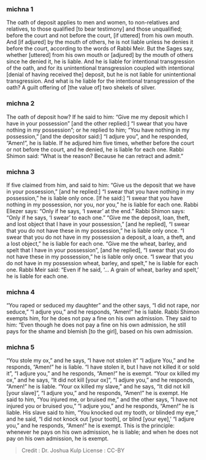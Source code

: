 
### michna 1
The oath of deposit applies to men and women, to non-relatives and relatives, to those qualified [to bear testimony] and those unqualified; before the court and not before the court, [if uttered] from his own mouth. And [if adjured] by the mouth of others, he is not liable unless he denies it before the court, according to the words of Rabbi Meir. But the Sages say, whether [uttered] from his own mouth or [adjured] by the mouth of others   since he denied it, he is liable. And he is liable for intentional transgression of the oath, and for its unintentional transgression coupled with intentional [denial of having received the] deposit, but he is not liable for unintentional transgression. And what is he liable for the intentional transgression of the oath? A guilt offering of [the value of] two shekels of silver.

### michna 2
The oath of deposit   how? If he said to him: “Give me my deposit which I have in your possession” [and the other replied:] “I swear that you have nothing in my possession”; or he replied to him; “You have nothing in my possession,” [and the depositor said:] “I adjure you”, and he responded, “Amen!”, he is liable. If he adjured him five times, whether before the court or not before the court, and he denied, he is liable for each one. Rabbi Shimon said:  “What is the reason? Because he can retract and admit.”

### michna 3
If five claimed from him, and said to him: “Give us the deposit that we have in your possession,” [and he replied:] “I swear that you have nothing in my possession,” he is liable only once. [If he said:] “I swear that you have nothing in my possession, nor you, nor you,” he is liable for each one. Rabbi Eliezer says:  “Only if he says, ‘I swear’ at the end.” Rabbi Shimon says: “Only if he says, ‘I swear’ to each one.” “Give me the deposit, loan, theft, and lost object that I have in your possession,” [and he replied], “I swear that you do not have these in my possession,” he is liable only once. “I swear that you do not have in my possession a deposit, a loan, a theft, and a lost object,” he is liable for each one. “Give me the wheat, barley, and spelt that I have in your possession”, [and he replied], “I swear that you do not have these in my possession,” he is liable only once. “I swear that you do not have in my possession wheat, barley, and spelt,” he is liable for each one. Rabbi Meir said:  “Even if he said, ‘... A grain of wheat, barley and spelt,’ he is liable for each one.

### michna 4
“You raped or seduced my daughter” and the other says, “I did not rape, nor seduce,”   “I adjure you,”   and he responds, “Amen!” he is liable. Rabbi Shimon exempts him, for he does not pay a fine on his own admission. They said to him:  “Even though he does not pay a fine on his own admission, he still pays for the shame and blemish [to the girl], based on his own admission.

### michna 5
“You stole my ox,” and he says, “I have not stolen it”   “I adjure You,”   and he responds, “Amen!” he is liable. “I have stolen it, but I have not killed it or sold it”,   “I adjure you,” and he responds, “Amen!” he is exempt. “Your ox killed my ox,” and he says, “It did not kill [your ox]”,    “I adjure you,”   and he responds, “Amen!” he is liable. “Your ox killed my slave,” and he says, “It did not kill [your slave]”,   “I adjure you,”   and he responds, “Amen!” he is exempt. He said to him, “You injured me, or bruised me,” and the other says, “I have not injured you or bruised you,”   “I adjure you,” and he responds, “Amen!” he is liable. His slave said to him, “You knocked out my tooth, or blinded my eye,” and he said, “I did not knock out [your tooth], or blind [your eye],’   “I adjure you,”   and he responds, “Amen!” he is exempt. This is the principle: whenever he pays on his own admission,  he is liable; and when he does not pay on his own admission, he is exempt.

>Credit : Dr. Joshua Kulp
>License : CC-BY
